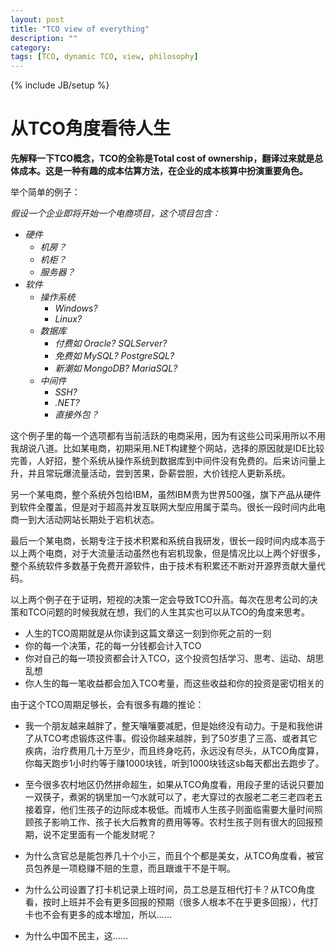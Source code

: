 ```yaml
---
layout: post
title: "TCO view of everything"
description: ""
category: 
tags: [TCO, dynamic TCO, view, philosophy]
---
```

{% include JB/setup %}

# 从TCO角度看待人生

**先解释一下TCO概念，TCO的全称是Total cost of ownership，翻译过来就是总体成本。这是一种有趣的成本估算方法，在企业的成本核算中扮演重要角色。**

举个简单的例子：

*假设一个企业即将开始一个电商项目，这个项目包含：*

- *硬件*
	- *机房？*
	- *机柜？*
	- *服务器？*
- *软件*
	- *操作系统*
		- *Windows?*
		- *Linux?*
	- *数据库*
		- *付费如 Oracle? SQLServer?*
		- *免费如 MySQL? PostgreSQL?*
		- *新潮如 MongoDB? MariaSQL?*
	- *中间件*
		- *SSH?*
		- *.NET?*
		- *直接外包？*

这个例子里的每一个选项都有当前活跃的电商采用，因为有这些公司采用所以不用我胡说八道。比如某电商，初期采用.NET构建整个网站，选择的原因就是IDE比较完善，人好招，整个系统从操作系统到数据库到中间件没有免费的。后来访问量上升，并且常玩爆流量活动，尝到苦果，卧薪尝胆，大价钱挖人更新系统。

另一个某电商，整个系统外包给IBM，虽然IBM贵为世界500强，旗下产品从硬件到软件全覆盖，但是对于超高并发互联网大型应用属于菜鸟。很长一段时间内此电商一到大活动网站长期处于宕机状态。

最后一个某电商，长期专注于技术积累和系统自我研发，很长一段时间内成本高于以上两个电商，对于大流量活动虽然也有宕机现象，但是情况比以上两个好很多，整个系统软件多数基于免费开源软件，由于技术有积累还不断对开源界贡献大量代码。

以上两个例子在于证明，短视的决策一定会导致TCO升高。每次在思考公司的决策和TCO问题的时候我就在想，我们的人生其实也可以从TCO的角度来思考。

- 人生的TCO周期就是从你读到这篇文章这一刻到你死之前的一刻
- 你的每一个决策，花的每一分钱都会计入TCO
- 你对自己的每一项投资都会计入TCO，这个投资包括学习、思考、运动、胡思乱想
- 你人生的每一笔收益都会加入TCO考量，而这些收益和你的投资是密切相关的

由于这个TCO周期足够长，会有很多有趣的推论：

- 我一个朋友越来越胖了，整天嚷嚷要减肥，但是始终没有动力。于是和我他讲了从TCO考虑锻炼这件事。假设你越来越胖，到了50岁患了三高、或者其它疾病，治疗费用几十万至少，而且终身吃药，永远没有尽头，从TCO角度算，你每天跑步1小时约等于赚1000块钱，听到1000块钱这sb每天都出去跑步了。

- 至今很多农村地区仍然拼命超生，如果从TCO角度看，用段子里的话说只要加一双筷子，煮粥的锅里加一勺水就可以了，老大穿过的衣服老二老三老四老五接着穿，他们生孩子的边际成本极低。而城市人生孩子则面临需要大量时间照顾孩子影响工作、孩子长大后教育的费用等等。农村生孩子则有很大的回报预期，说不定里面有一个能发财呢？

- 为什么贪官总是能包养几十个小三，而且个个都是美女，从TCO角度看，被官员包养是一项稳赚不赔的生意，而且跟谁干不是干啊。

- 为什么公司设置了打卡机记录上班时间，员工总是互相代打卡？从TCO角度看，按时上班并不会有更多回报的预期（很多人根本不在乎更多回报），代打卡也不会有更多的成本增加，所以……

- 为什么中国不民主，这……



